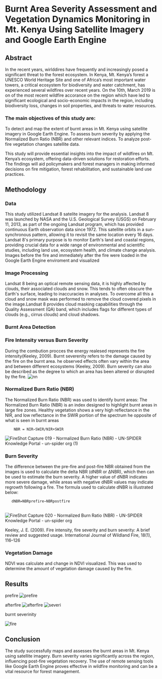 # Burnt Area Severity Assessment and Vegetation Dynamics Monitoring in Mt. Kenya Using Satellite Imagery and Google Earth Engine
## Abstract
In the recent years, wirlddires have frequently and increasingly posed a significant threat to the forest ecosystem. In Kenya, Mt. Kenya’s forest a UNESCO World Heritage Site and one of Africa’s most important water towers, a critical ecosystem for biodiversity and water catchment, has experienced several wildfires over recent years. On the 10th, March 2019 is on of the most recent wildfire accorance on the region which have led to significant ecological and socio-economic impacts in the region, including biodiversity loss, changes in soil properties, and threats to water resources. 

### The main objectives of this study are:

To detect and map the extent of burnt areas in Mt. Kenya using satellite imagery in Google Earth Engine.
To assess burn severity by applying the Normalized Burn Ratio (NBR) and other relevant indices.
To analyze post-fire vegetation changes satellite data.

This study will provide essential insights into the impact of wildfires on Mt. Kenya’s ecosystem, offering data-driven solutions for restoration efforts. The findings will aid policymakers and forest managers in making informed decisions on fire mitigation, forest rehabilitation, and sustainable land use practices.

## Methodology
### Data
This study utilized Landsat 8 satelite imagery for the analysis. Landsat 8 was launched by NASA and the U.S. Geological Survey (USGS) on February 11, 2013, as part of the ongoing Landsat program, which has provided continuous Earth observation data since 1972. This satellite orbits in a sun-synchronous pattern, allowing it to revisit the same location every 16 days. Landsat 8's primary purpose is to monitor Earth's land and coastal regions, providing crucial data for a wide range of environmental and scientific studies, including land use, ecosystem health, and climate change analysis.
Images before the fire and immediately after the fire were loaded in the Google Earth Engine enviroment and visualized

### Image Processing
Landsat 8 being an optical remote sensing data, it is highly affected by clouds, their associated clouds and snow. This tends to often obscure the Earth's surface, leading to inaccuracies in analyses. To overcome all this a cloud and snow mask was performed to remove the cloud covered pixels in the image.Landsat 8 provides cloud masking capabilities through the Quality Assessment (QA) band, which includes flags for different types of clouds (e.g., cirrus clouds) and cloud shadows.
### Burnt Area Detection
### Fire Intensity versus Burn Severity
During the combution procces the energy realesed represents the fire intensity(Keeley, 2009). Burnt severenity refers to the damage caused by the fire on the burnt area. he observed effects often vary within the area and between different ecosystems (Keeley, 2009).  Burn severity can also be described as the degree to which an area has been altered or disrupted by the fire.
![nn](https://github.com/user-attachments/assets/387cc204-3d71-49d2-a8cb-9cd1e960c955)

### Normalized Burn Ratio (NBR)
The Normalized Burn Ratio (NBR) was used to identify burnt areas:
The Normalized Burn Ratio (NBR) is an index designed to highlight burnt areas in large fire zones.  Healthy vegetation shows a very high reflectance in the NIR, and low reflectance in the SWIR portion of the spectrum he opposite of what is seen in burnt areas
       
        NBR = NIR−SWIR/NIR+SWIR
![FireShot Capture 019 - Normalized Burn Ratio (NBR) - UN-SPIDER Knowledge Portal - un-spider org (1)](https://github.com/user-attachments/assets/003ddb0b-7eff-4ed5-af19-216125c5f112)

### Burn Severity
The difference between the pre-fire and post-fire NBR obtained from the images is used to calculate the delta NBR (dNBR or ∆NBR), which then can be used to estimate the burn severity. A higher value of dNBR indicates more severe damage, while areas with negative dNBR values may indicate regrowth following a fire. The formula used to calculate dNBR is illustrated below:
      
       dNBR=NBRprefire−NBRpostfire
​
![FireShot Capture 020 - Normalized Burn Ratio (NBR) - UN-SPIDER Knowledge Portal - un-spider org](https://github.com/user-attachments/assets/c234d95b-1745-4d64-a6f4-749251f55f28)

Keeley, J. E. (2009). Fire intensity, fire severity and burn severity: A brief review and suggested usage. International Journal of Wildland Fire, 18(1), 116–126
 ### Vegetation Damage
 NDVI was calculate and change in NDVI visualized. This was used to determine the amount of vegetation damage caused by the fire.
## Results
prefire
![prefire](https://github.com/user-attachments/assets/8792df38-0f33-4ac8-af4e-6b204f5dba36) 

afterfire
![afterfire](https://github.com/user-attachments/assets/6dab175e-fdb7-4f6f-91e3-0855d9aa3222)
![severi](https://github.com/user-attachments/assets/a4eed5ce-8c70-40e9-9bc2-ddef619294ab)

burnt severinity


![fire](https://github.com/user-attachments/assets/3de53947-054a-45a4-9b3d-883d86585135)
## Conclusion
The study successfully maps and assesses the burnt areas in Mt. Kenya using satellite imagery. Burn severity varies significantly across the region, influencing post-fire vegetation recovery. The use of remote sensing tools like Google Earth Engine proves effective in wildfire monitoring and can be a vital resource for forest management.
​
